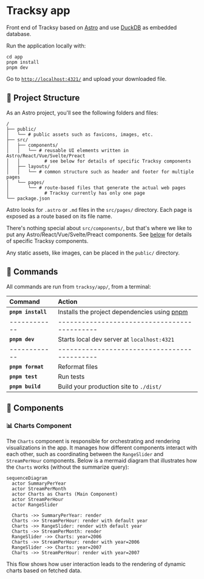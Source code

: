 # Tracksy app

Front end of Tracksy based on [Astro](https://docs.astro.build/en/getting-started/) and use [DuckDB](https://duckdb.org/docs/) as embedded database.

Run the application locally with:

```shell
cd app
pnpm install
pnpm dev
```

Go to [`http://localhost:4321/`](http://localhost:4321/) and upload your downloaded file.

## 🚀 Project Structure

As an Astro project, you'll see the following folders and files:

```text
/
├── public/
│   └── # public assets such as favicons, images, etc.
├── src/
│   ├── components/
│   │   └── # reusable UI elements written in Astro/React/Vue/Svelte/Preact
│   │         # see below for details of specific Tracksy components
│   ├── layouts/
│   │   └── # common structure such as header and footer for multiple pages
│   └── pages/
│       └── # route-based files that generate the actual web pages
│             # Tracksy currently has only one page
└── package.json
```

Astro looks for `.astro` or `.md` files in the `src/pages/` directory. Each page is exposed as a route based on its file name.

There's nothing special about `src/components/`, but that's where we like to put any Astro/React/Vue/Svelte/Preact components. See [below](##Components) for details of specific Tracksy components.

Any static assets, like images, can be placed in the `public/` directory.

## 🧞 Commands

All commands are run from `tracksy/app/`, from a terminal:

| Command            | Action                                                          |
| :----------------- | :-------------------------------------------------------------- |
| **`pnpm install`** | Installs the project dependencies using [pnpm](https://pnpm.io) |
| ------------       | --------------------------------------------                    |
| **`pnpm dev`**     | Starts local dev server at `localhost:4321`                     |
| ------------       | --------------------------------------------                    |
| **`pnpm format`**  | Reformat files                                                  |
| **`pnpm test`**    | Run tests                                                       |
| **`pnpm build`**   | Build your production site to `./dist/`                         |

## 🔧 Components

### 📊 Charts Component

The `Charts` component is responsible for orchestrating and rendering visualizations in the app. It manages how different components interact with each other, such as coordinating between the `RangeSlider` and `StreamPerHour` components. Below is a mermaid diagram that illustrates how the `Charts` works (without the summarize query):

```mermaid
sequenceDiagram
  actor SummaryPerYear
  actor StreamPerMonth
  actor Charts as Charts (Main Component)
  actor StreamPerHour
  actor RangeSlider

  Charts ->> SummaryPerYear: render
  Charts ->> StreamPerHour: render with default year
  Charts ->> RangeSlider: render with default year
  Charts ->> StreamPerMonth: render
  RangeSlider ->> Charts: year=2006
  Charts ->> StreamPerHour: render with year=2006
  RangeSlider ->> Charts: year=2007
  Charts ->> StreamPerHour: render with year=2007
```

This flow shows how user interaction leads to the rendering of dynamic charts based on fetched data.
